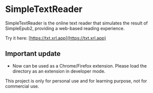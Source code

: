 # SimpleTextReader

SimpleTextReader is the online text reader that simulates the result of SimpleEpub2, providing a web-based reading experience.

Try it here: [https://txt.xrl.app](https://txt.xrl.app)

## Important update

* Now can be used as a Chrome/Firefox extension. Please load the directory as an extension in developer mode.

This project is only for personal use and for learning purpose, not for commercial use.
